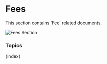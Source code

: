 <!-- add-breadcrumbs -->
# Fees

This section contains 'Fee' related documents.

<img class="screenshot" alt="Fees Section" src="/docs/assets/img/schools/fees/fees-section.png">

### Topics

{index}